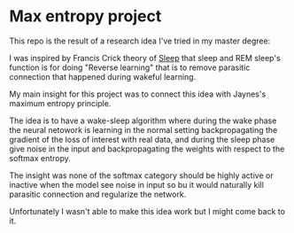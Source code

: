 # Max entropy project


This repo is the result of a research idea I've tried in my master degree:

I was inspired by Francis Crick theory of [Sleep](https://www.nature.com/articles/304111a0) that sleep and REM sleep's function is for doing "Reverse learning" that is to remove parasitic connection that happened during wakeful learning.

My main insight for this project was to connect this idea with Jaynes's maximum entropy principle.

 The idea is to have a wake-sleep algorithm where during the wake phase the neural netowork is learning in the normal setting backpropagating the gradient of the loss of interest with real data, and during the sleep phase give noise in the input and backpropagating the weights with respect to the softmax entropy.

 The insight was none of the softmax category should be highly active or inactive when the model see noise in input so bu it would naturally kill parasitic connection and regularize the network.


 Unfortunately I wasn't able to make this idea work but I might come back to it.
